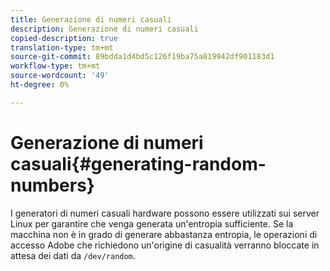 ```yaml
---
title: Generazione di numeri casuali
description: Generazione di numeri casuali
copied-description: true
translation-type: tm+mt
source-git-commit: 89bdda1d4bd5c126f19ba75a819942df901183d1
workflow-type: tm+mt
source-wordcount: '49'
ht-degree: 0%

---
```



# Generazione di numeri casuali{#generating-random-numbers}

I generatori di numeri casuali hardware possono essere utilizzati sui server Linux per garantire che venga generata un&#39;entropia sufficiente. Se la macchina non è in grado di generare abbastanza entropia, le operazioni di accesso Adobe che richiedono un&#39;origine di casualità verranno bloccate in attesa dei dati da `/dev/random`.
